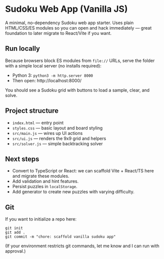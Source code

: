 # Sudoku Web App (Vanilla JS)

A minimal, no-dependency Sudoku web app starter. Uses plain HTML/CSS/ES modules so you can open and hack immediately — great foundation to later migrate to React/Vite if you want.

## Run locally

Because browsers block ES modules from `file://` URLs, serve the folder with a simple local server (no installs required):

- Python 3: `python3 -m http.server 8000`
- Then open: http://localhost:8000/

You should see a Sudoku grid with buttons to load a sample, clear, and solve.

## Project structure

- `index.html` — entry point
- `styles.css` — basic layout and board styling
- `src/main.js` — wires up UI actions
- `src/ui.js` — renders the 9x9 grid and helpers
- `src/solver.js` — simple backtracking solver

## Next steps

- Convert to TypeScript or React: we can scaffold Vite + React/TS here and migrate these modules.
- Add validation and hint features.
- Persist puzzles in `localStorage`.
- Add generator to create new puzzles with varying difficulty.

## Git

If you want to initialize a repo here:

```
git init
git add .
git commit -m "chore: scaffold vanilla sudoku app"
```

(If your environment restricts git commands, let me know and I can run with approval.)

